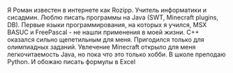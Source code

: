 Я Роман известен в интернете как Rozipp.
Учитель информатики и сисадмин.
Люблю писать программы на Java (SWT, Minecraft plugins, DB).
Первые языки программирования, на которых я учился, MSX BASUC и FreePascal - не нашли применения в моей жизни.
С++ оказался сильно щепетильным для меня. Пригодился только для олимпиадных заданий.
Увлечение Minecraft открыло для меня легкочитаемость Java, но пока что это только хобби.
В школе преподаю Python. И обожаю писать формулы в Excel
